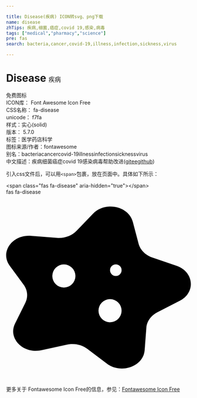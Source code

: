 ```yaml
---

title: Disease(疾病) ICON转svg、png下载
name: disease
zhTips: 疾病,细菌,癌症,covid 19,感染,病毒
tags: ["medical","pharmacy","science"]
pre: fas
search: bacteria,cancer,covid-19,illness,infection,sickness,virus

---
```


# Disease  <small style="font-size: 60%;font-weight: 100">疾病</small>


<div class="detail-page">
<p>
<span><span class="badge-success badge">免费图标</span> </span>
<br/>
<span>
ICON库：
<span class="badge-secondary badge">Font Awesome Icon Free</span> 
</span>
<br/>
<span>
CSS名称：
<span class="badge-secondary badge">fa-disease</span> 
</span>
<br/>
<span>
unicode：
<span class="badge-secondary badge">f7fa</span> 
<copy-btn content='f7fa' btn-title=""></copy-btn>
<copy-btn :content='String.fromCodePoint(parseInt("f7fa", 16))' btn-title="复制U"></copy-btn>
</span><br/><span>样式：<span class="badge-light badge">实心(solid)</span></span>
<br/>
<span>
版本：
<span class="badge-secondary badge">5.7.0</span> 
</span><br/><span>标签：<span class="badge-light badge"><router-link to="/tags/medical.html">医学</router-link></span><span class="badge-light badge"><router-link to="/tags/pharmacy.html">药店</router-link></span><span class="badge-light badge"><router-link to="/tags/science.html">科学</router-link></span></span>
<br/>
<span>图标来源/作者：<span class="badge-light badge">fontawesome</span></span> 
<br/>
<span>别名：<span class="badge-light badge">bacteria</span><span class="badge-light badge">cancer</span><span class="badge-light badge">covid-19</span><span class="badge-light badge">illness</span><span class="badge-light badge">infection</span><span class="badge-light badge">sickness</span><span class="badge-light badge">virus</span></span><br/><span class="zh-detail">中文描述：<span class="badge-primary badge">疾病</span><span class="badge-primary badge">细菌</span><span class="badge-primary badge">癌症</span><span class="badge-primary badge">covid 19</span><span class="badge-primary badge">感染</span><span class="badge-primary badge">病毒</span><span class="help-link"><span>帮助改进</span>(<a href="https://gitee.com/liuwave/icon-helper/edit/master/json/fontawesome/solid/disease.json" target="_blank" rel="noopener noreferrer">gitee</a><a href="https://github.com/liuwave/icon-helper/edit/master/json/fontawesome/solid/disease.json" target="_blank" rel="noopener noreferrer">github</a></span>)</span><br/>
</p>
</div>
<div class="alert alert-dark">
  <i class="fas fa-disease fa-xs"></i>
  <i class="fas fa-disease fa-sm"></i>
  <i class="fas fa-disease fa-lg"></i>
  <i class="fas fa-disease fa-2x"></i>
  <i class="fas fa-disease fa-3x"></i>
  <i class="fas fa-disease fa-5x"></i>
  <i class="fas fa-disease fa-7x"></i>
</div>
<div>
  <p>引入css文件后，可以用<code>&lt;span&gt;</code>包裹，放在页面中。具体如下所示：    
  </p>
  <div class="alert alert-primary" style="font-size: 14px">
    &lt;span class="fas fa-disease" aria-hidden="true"&gt;&lt;/span&gt;
    <copy-btn content='<span class="fas fa-disease" aria-hidden="true"></span>'></copy-btn>
  </div>
  <div class="alert alert-secondary">
    <i class="fas fa-disease"
    style="font-size: 24px"
    aria-hidden="true"></i> fas fa-disease
    <copy-btn content="fas fa-disease" btn-title="复制图标名称"></copy-btn>
  </div>
</div>
<div id="svg" class="svg-wrap">
<svg xmlns="http://www.w3.org/2000/svg" viewBox="0 0 512 512"><path d="M472.29 195.9l-67.06-23c-19.28-6.6-33.54-20.92-38.14-38.31l-16-60.45c-11.58-43.77-76.57-57.13-110-22.62L195 99.24c-13.26 13.71-33.54 20.93-54.2 19.31l-71.9-5.62c-52-4.07-86.93 44.89-59 82.84l38.54 52.42c11.08 15.07 12.82 33.86 4.64 50.24l-28.43 57C4 396.67 47.46 440.29 98.11 429.23l70-15.28c20.11-4.39 41.45 0 57.07 11.73l54.32 40.83c39.32 29.56 101 7.57 104.45-37.22l4.7-61.86c1.35-17.8 12.8-33.87 30.63-43l62-31.74c44.84-22.96 39.55-80.17-8.99-96.79zM160 256a32 32 0 1 1 32-32 32 32 0 0 1-32 32zm128 96a32 32 0 1 1 32-32 32 32 0 0 1-32 32zm16-128a16 16 0 1 1 16-16 16 16 0 0 1-16 16z"/></svg>
</div>
<detail full-name='fa-disease'></detail>
    
<div><p>更多关于  Fontawesome Icon Free的信息，参见：<a target="_blank" href="https://iconhelper.cn/fontawesome.html">Fontawesome Icon Free</a>
</p></div>

